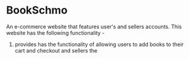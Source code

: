 # BookSchmo
An e-commerce website that features user's and sellers accounts. 
This website has the following functionality - 

1. provides has the functionality of allowing users to add books to their cart and checkout and sellers the 
